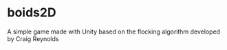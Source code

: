 # boids2D
A simple game made with Unity based on the flocking algorithm developed by Craig Reynolds
